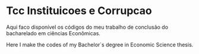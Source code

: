 # Tcc Instituicoes e Corrupcao

Aqui faco disponível os códigos do meu trabalho de conclusão do bacharelado em ciências Econômicas.

Here I make the codes of my Bachelor`s degree in Economic Science thesis. 
